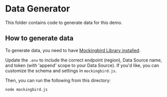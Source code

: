 # Data Generator

This folder contains code to generate data for this demo.

## How to generate data

To generate data, you need to have [Mockingbird Library installed](https://mockingbird-docs.tinybird.co/library).

Update the `.env` to include the correct endpoint (region), Data Source name, and token (with 'append' scope to your Data Source). If you'd like, you can customize the schema and settings in `mockingbird.js`.

Then, you can run the following from this directory:

```sh
node mockingbird.js
```
